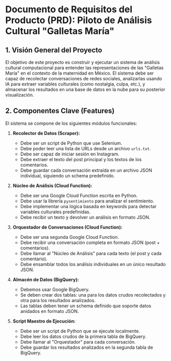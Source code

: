 # Documento de Requisitos del Producto (PRD): Piloto de Análisis Cultural "Galletas María"

## 1. Visión General del Proyecto

El objetivo de este proyecto es construir y ejecutar un sistema de análisis cultural computacional para entender las representaciones de las "Galletas María" en el contexto de la maternidad en México. El sistema debe ser capaz de recolectar conversaciones de redes sociales, analizarlas usando IA para extraer variables culturales (como nostalgia, culpa, etc.), y almacenar los resultados en una base de datos en la nube para su posterior visualización.

## 2. Componentes Clave (Features)

El sistema se compone de los siguientes módulos funcionales:

1.  **Recolector de Datos (Scraper):**
    -   Debe ser un script de Python que use Selenium.
    -   Debe poder leer una lista de URLs desde un archivo `urls.txt`.
    -   Debe ser capaz de iniciar sesión en Instagram.
    -   Debe extraer el texto del post principal y los textos de los comentarios.
    -   Debe guardar cada conversación extraída en un archivo JSON individual, siguiendo un schema predefinido.

2.  **Núcleo de Análisis (Cloud Function):**
    -   Debe ser una Google Cloud Function escrita en Python.
    -   Debe usar la librería `pysentimiento` para analizar el sentimiento.
    -   Debe implementar una lógica basada en keywords para detectar variables culturales predefinidas.
    -   Debe recibir un texto y devolver un análisis en formato JSON.

3.  **Orquestador de Conversaciones (Cloud Function):**
    -   Debe ser una segunda Google Cloud Function.
    -   Debe recibir una conversación completa en formato JSON (post + comentarios).
    -   Debe llamar al "Núcleo de Análisis" para cada texto (el post y cada comentario).
    -   Debe ensamblar todos los análisis individuales en un único resultado JSON.

4.  **Almacén de Datos (BigQuery):**
    -   Debemos usar Google BigQuery.
    -   Se deben crear dos tablas: una para los datos crudos recolectados y otra para los resultados analizados.
    -   Las tablas deben tener un schema definido que soporte datos anidados en formato JSON.

5.  **Script Maestro de Ejecución:**
    -   Debe ser un script de Python que se ejecute localmente.
    -   Debe leer los datos crudos de la primera tabla de BigQuery.
    -   Debe llamar al "Orquestador" para cada conversación.
    -   Debe guardar los resultados analizados en la segunda tabla de BigQuery.